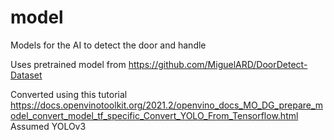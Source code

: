 # model
Models for the AI to detect the door and handle


Uses pretrained model from https://github.com/MiguelARD/DoorDetect-Dataset

Converted using this tutorial https://docs.openvinotoolkit.org/2021.2/openvino_docs_MO_DG_prepare_model_convert_model_tf_specific_Convert_YOLO_From_Tensorflow.html
Assumed YOLOv3
